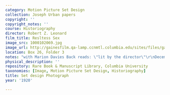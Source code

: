 ```yaml
---
category: Motion Picture Set Design
collection: Joseph Urban papers
copyright: ''
copyright_notes: ''
course: Historiography
director: Robert Z. Leonard
film_title: Resltess Sex
image_src: 1000102069.jpg
image_url: http://gainesfilm.qa-lamp.ccnmtl.columbia.edu/sites/files/gainesfilm/images/1000102069.jpg
location: Box 26, Folder 3
notes: "with Marion Davies Back reads: \"lit by the director\"\r\nDecember 9, 1920"
physical_description: ''
repository: Rare Book & Manuscript Library, Columbia University
taxonomies: [Image, Motion Picture Set Design, Historiography]
title: Set design Photograph
year: '1920'

---
```

